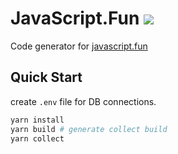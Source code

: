 # JavaScript.Fun ![](https://github.com/im6/javascript-fun/workflows/build/badge.svg)

Code generator for [javascript.fun](https://www.javascript.fun/)

## Quick Start

create `.env` file for DB connections.

```sh
yarn install
yarn build # generate collect build
yarn collect
```
